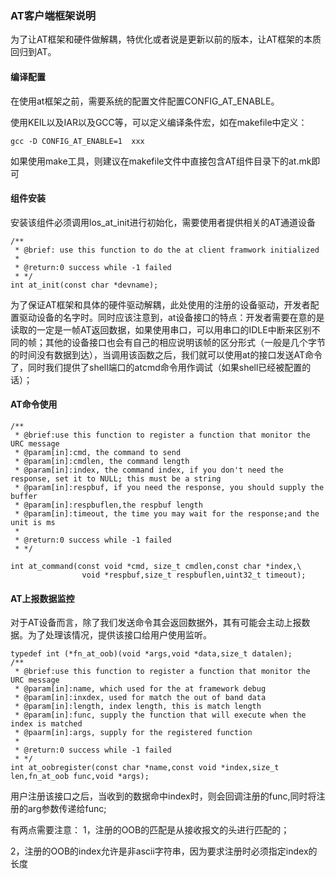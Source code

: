### AT客户端框架说明

为了让AT框架和硬件做解耦，特优化或者说是更新以前的版本，让AT框架的本质回归到AT。

#### 编译配置

在使用at框架之前，需要系统的配置文件配置CONFIG_AT_ENABLE。

使用KEIL以及IAR以及GCC等，可以定义编译条件宏，如在makefile中定义：
```
gcc -D CONFIG_AT_ENABLE=1  xxx
```

如果使用make工具，则建议在makefile文件中直接包含AT组件目录下的at.mk即可

#### 组件安装
安装该组件必须调用los_at_init进行初始化，需要使用者提供相关的AT通道设备

```
/**
 * @brief: use this function to do the at client framwork initialized
 *
 * @return:0 success while -1 failed
 * */
int at_init(const char *devname);
```

为了保证AT框架和具体的硬件驱动解耦，此处使用的注册的设备驱动，开发者配置驱动设备的名字时。同时应该注意到，at设备接口的特点：开发者需要在意的是读取的一定是一帧AT返回数据，如果使用串口，可以用串口的IDLE中断来区别不同的帧；其他的设备接口也会有自己的相应说明该帧的区分形式（一般是几个字节的时间没有数据到达），当调用该函数之后，我们就可以使用at的接口发送AT命令了，同时我们提供了shell端口的atcmd命令用作调试（如果shell已经被配置的话）；

####  AT命令使用

```
/**
 * @brief:use this function to register a function that monitor the URC message
 * @param[in]:cmd, the command to send
 * @param[in]:cmdlen, the command length
 * @param[in]:index, the command index, if you don't need the response, set it to NULL; this must be a string
 * @param[in]:respbuf, if you need the response, you should supply the buffer
 * @param[in]:respbuflen,the respbuf length
 * @param[in]:timeout, the time you may wait for the response;and the unit is ms
 *
 * @return:0 success while -1 failed
 * */

int at_command(const void *cmd, size_t cmdlen,const char *index,\
                void *respbuf,size_t respbuflen,uint32_t timeout); 
```

####  AT上报数据监控

对于AT设备而言，除了我们发送命令其会返回数据外，其有可能会主动上报数据。为了处理该情况，提供该接口给用户使用监听。

```
typedef int (*fn_at_oob)(void *args,void *data,size_t datalen);
/**
 * @brief:use this function to register a function that monitor the URC message
 * @param[in]:name, which used for the at framework debug
 * @param[in]:inxdex, used for match the out of band data
 * @param[in]:length, index length, this is match length
 * @param[in]:func, supply the function that will execute when the index is matched
 * @paarm[in]:args, supply for the registered function
 *
 * @return:0 success while -1 failed
 * */
int at_oobregister(const char *name,const void *index,size_t len,fn_at_oob func,void *args);
```

用户注册该接口之后，当收到的数据命中index时，则会回调注册的func,同时将注册的arg参数传递给func;

有两点需要注意：
1，注册的OOB的匹配是从接收报文的头进行匹配的；

2，注册的OOB的index允许是非ascii字符串，因为要求注册时必须指定index的长度